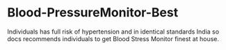 # Blood-PressureMonitor-Best
Individuals has full risk of hypertension and in identical standards India so docs recommends individuals to get Blood Stress Monitor finest at house.
